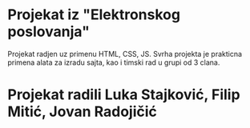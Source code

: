 # Projekat iz "Elektronskog poslovanja"
Projekat radjen uz primenu HTML, CSS, JS.
Svrha projekta je prakticna primena alata za izradu sajta, kao i timski rad u grupi od 3 clana.
# Projekat radili Luka Stajković, Filip Mitić, Jovan Radojičić
